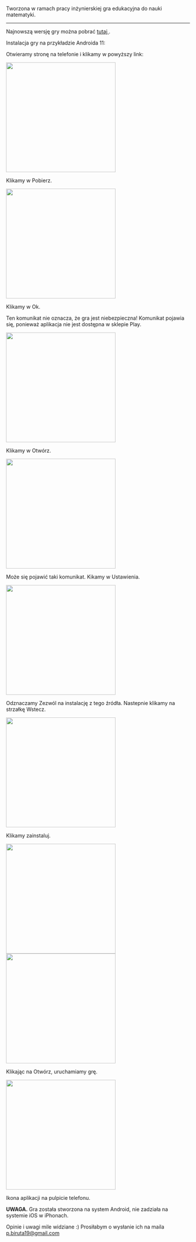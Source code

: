 


Tworzona w ramach pracy inżynierskiej gra edukacyjna do nauki matematyki.



* * *

Najnowszą wersję gry można pobrać <a href='https://github.com/pala19/edu-unity-game/releases/download/v.1.0-beta/edu-unity-game-v-2-0.apk'> tutaj </a>.

Instalacja gry na przykładzie Androida 11:

Otwieramy stronę na telefonie i klikamy w powyższy link:

<img src = "Screenshot_2021-08-30-21-58-47-36.jpg" width="300">

Klikamy w Pobierz.

<img src = "Screenshot_2021-08-30-21-59-11-41.jpg" width="300">

Klikamy w Ok. 

Ten komunikat nie oznacza, że gra jest niebezpieczna! Komunikat pojawia się, ponieważ aplikacja nie jest dostępna w sklepie Play. 

<img src = "Screenshot_2021-08-30-21-59-18-64.jpg" width="300">

Klikamy w Otwórz.

<img src = "Screenshot_2021-08-30-21-59-33-12.jpg" width="300">

Może się pojawić taki komunikat. Kikamy w Ustawienia.

<img src = "Screenshot_2021-08-30-21-59-42-19.jpg" width="300">

Odznaczamy Zezwól na instalację z tego źródła. Nastepnie klikamy na strzałkę Wstecz.

<img src = "Screenshot_2021-08-30-22-01-23-99.jpg" width="300">

Klikamy zainstaluj.

<img src = "Screenshot_2021-08-30-22-01-28-48.jpg" width="300">


<img src = "Screenshot_2021-08-30-22-01-32-51.jpg" width="300">

Klikając na Otwórz, uruchamiamy grę.


<img src = "Screenshot_2021-08-30-22-02-50-50.jpg" width="300">

Ikona aplikacji na pulpicie telefonu.


<b>UWAGA.</b> Gra została stworzona na system Android, nie zadziała na systemie iOS w iPhonach.



Opinie i uwagi mile widziane :) Prosiłabym o wysłanie ich na maila p.biruta19@gmail.com

